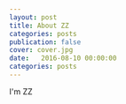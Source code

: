 ```yaml
---
layout: post
title: About ZZ
categories: posts
publication: false
cover: cover.jpg
date:   2016-08-10 00:00:00
categories: posts
---
```


I'm ZZ
